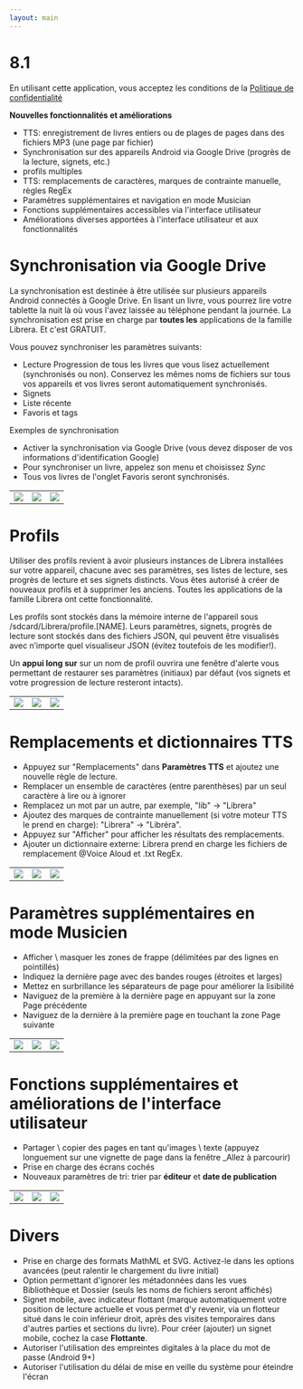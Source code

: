 ```yaml
---
layout: main
---
```


# 8.1

En utilisant cette application, vous acceptez les conditions de la [Politique de confidentialité](/wiki/PrivacyPolicy/fr)

**Nouvelles fonctionnalités et améliorations**

* TTS: enregistrement de livres entiers ou de plages de pages dans des fichiers MP3 (une page par fichier)
* Synchronisation sur des appareils Android via Google Drive (progrès de la lecture, signets, etc.)
* profils multiples
* TTS: remplacements de caractères, marques de contrainte manuelle, règles RegEx
* Paramètres supplémentaires et navigation en mode Musician
* Fonctions supplémentaires accessibles via l'interface utilisateur
* Améliorations diverses apportées à l'interface utilisateur et aux fonctionnalités

# Synchronisation via Google Drive

La synchronisation est destinée à être utilisée sur plusieurs appareils Android connectés à Google Drive. En lisant un livre, vous pourrez lire votre tablette la nuit là où vous l'avez laissée au téléphone pendant la journée. La synchronisation est prise en charge par **toutes les** applications de la famille Librera. Et c'est GRATUIT.

Vous pouvez synchroniser les paramètres suivants:

* Lecture Progression de tous les livres que vous lisez actuellement (synchronisés ou non). Conservez les mêmes noms de fichiers sur tous vos appareils et vos livres seront automatiquement synchronisés.
* Signets
* Liste récente
* Favoris et tags

Exemples de synchronisation

* Activer la synchronisation via Google Drive (vous devez disposer de vos informations d'identification Google)
* Pour synchroniser un livre, appelez son menu et choisissez _Sync_
* Tous vos livres de l'onglet Favoris seront synchronisés.

||||
|-|-|-|
|![](1.png)|![](3.png)|![](2.png)|
 
 
# Profils

Utiliser des profils revient à avoir plusieurs instances de Librera installées sur votre appareil, chacune avec ses paramètres, ses listes de lecture, ses progrès de lecture et ses signets distincts. Vous êtes autorisé à créer de nouveaux profils et à supprimer les anciens. Toutes les applications de la famille Librera ont cette fonctionnalité.

Les profils sont stockés dans la mémoire interne de l'appareil sous /sdcard/Librera/profile.[NAME]. Leurs paramètres, signets, progrès de lecture sont stockés dans des fichiers JSON, qui peuvent être visualisés avec n’importe quel visualiseur JSON (évitez toutefois de les modifier!).

Un **appui long sur** sur un nom de profil ouvrira une fenêtre d'alerte vous permettant de restaurer ses paramètres (initiaux) par défaut (vos signets et votre progression de lecture resteront intacts).

||||
|-|-|-|
|![](4.png)|![](5.png)|![](6.png)|

# Remplacements et dictionnaires TTS

* Appuyez sur &quot;Remplacements&quot; dans **Paramètres TTS** et ajoutez une nouvelle règle de lecture.
* Remplacer un ensemble de caractères (entre parenthèses) par un seul caractère à lire ou à ignorer
* Remplacez un mot par un autre, par exemple, &quot;lib&quot; -&gt; &quot;Librera&quot;
* Ajoutez des marques de contrainte manuellement (si votre moteur TTS le prend en charge): &quot;Librera&quot; -&gt; &quot;Libréra&quot;.
* Appuyez sur &quot;Afficher&quot; pour afficher les résultats des remplacements.
* Ajouter un dictionnaire externe: Librera prend en charge les fichiers de remplacement @Voice Aloud et .txt RegEx.

||||
|-|-|-|
|![](7.png)|![](8.png)|![](9.png)|

# Paramètres supplémentaires en mode Musicien

* Afficher \ masquer les zones de frappe (délimitées par des lignes en pointillés)
* Indiquez la dernière page avec des bandes rouges (étroites et larges)
* Mettez en surbrillance les séparateurs de page pour améliorer la lisibilité
* Naviguez de la première à la dernière page en appuyant sur la zone Page précédente
* Naviguez de la dernière à la première page en touchant la zone Page suivante

||||
|-|-|-|
|![](10.png)|![](11.png)|![](12.png)|

# Fonctions supplémentaires et améliorations de l'interface utilisateur

* Partager \ copier des pages en tant qu'images \ texte (appuyez longuement sur une vignette de page dans la fenêtre _Allez à parcourir)
* Prise en charge des écrans cochés
* Nouveaux paramètres de tri: trier par **éditeur** et **date de publication**

||||
|-|-|-|
|![](13.png)|![](14.png)|![](15.png)|

# Divers

* Prise en charge des formats MathML et SVG. Activez-le dans les options avancées (peut ralentir le chargement du livre initial)
* Option permettant d'ignorer les métadonnées dans les vues Bibliothèque et Dossier (seuls les noms de fichiers seront affichés)
* Signet mobile, avec indicateur flottant (marque automatiquement votre position de lecture actuelle et vous permet d'y revenir, via un flotteur situé dans le coin inférieur droit, après des visites temporaires dans d'autres parties et sections du livre). Pour créer (ajouter) un signet mobile, cochez la case **Flottante**.
* Autoriser l'utilisation des empreintes digitales à la place du mot de passe (Android 9+)
* Autoriser l'utilisation du délai de mise en veille du système pour éteindre l'écran


